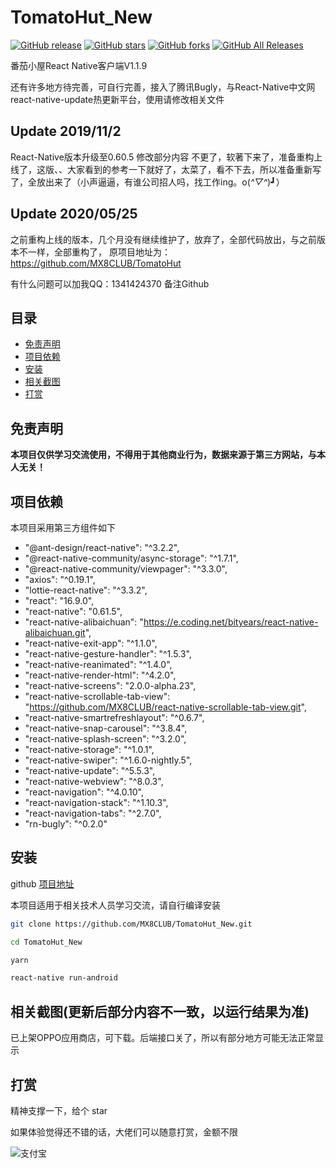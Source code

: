 # TomatoHut_New

<a href="https://github.com/MX8CLUB/TomatoHut_New/releases"><img alt="GitHub release" src="https://img.shields.io/github/release/MX8CLUB/TomatoHut_New.svg?color=blu"></a>
<a href="https://github.com/MX8CLUB/TomatoHut_New/stargazers"><img alt="GitHub stars" src="https://img.shields.io/github/stars/MX8CLUB/TomatoHut_New.svg"></a>
<a href="https://github.com/MX8CLUB/TomatoHut_New/network/members"><img alt="GitHub forks" src="https://img.shields.io/github/forks/MX8CLUB/TomatoHut_New.svg"></a>
<a href="https://github.com/MX8CLUB/TomatoHut_New/releases"><img alt="GitHub All Releases" src="https://img.shields.io/github/downloads/MX8CLUB/TomatoHut_New/total.svg?color=yellow"></a>

番茄小屋React Native客户端V1.1.9

还有许多地方待完善，可自行完善，接入了腾讯Bugly，与React-Native中文网react-native-update热更新平台，使用请修改相关文件

## Update 2019/11/2
React-Native版本升级至0.60.5
修改部分内容
不更了，软著下来了，准备重构上线了，这版、、大家看到的参考一下就好了，太菜了，看不下去，所以准备重新写了，全放出来了（小声逼逼，有谁公司招人吗，找工作ing。o(*^▽^*)┛）

## Update 2020/05/25
之前重构上线的版本，几个月没有继续维护了，放弃了，全部代码放出，与之前版本不一样，全部重构了，
原项目地址为：<a href="https://github.com/MX8CLUB/TomatoHut">https://github.com/MX8CLUB/TomatoHut</a>

有什么问题可以加我QQ：1341424370 备注Github

## 目录

* [免责声明](#免责声明)
* [项目依赖](#项目依赖)
* [安装](#安装)
* [相关截图](#相关截图)
* [打赏](#打赏)

## 免责声明

**本项目仅供学习交流使用，不得用于其他商业行为，数据来源于第三方网站，与本人无关！**


## 项目依赖
本项目采用第三方组件如下
- "@ant-design/react-native": "^3.2.2",
- "@react-native-community/async-storage": "^1.7.1",
- "@react-native-community/viewpager": "^3.3.0",
- "axios": "^0.19.1",
- "lottie-react-native": "^3.3.2",
- "react": "16.9.0",
- "react-native": "0.61.5",
- "react-native-alibaichuan": "https://e.coding.net/bityears/react-native-alibaichuan.git",
- "react-native-exit-app": "^1.1.0",
- "react-native-gesture-handler": "^1.5.3",
- "react-native-reanimated": "^1.4.0",
- "react-native-render-html": "^4.2.0",
- "react-native-screens": "2.0.0-alpha.23",
- "react-native-scrollable-tab-view": "https://github.com/MX8CLUB/react-native-scrollable-tab-view.git",
- "react-native-smartrefreshlayout": "^0.6.7",
- "react-native-snap-carousel": "^3.8.4",
- "react-native-splash-screen": "^3.2.0",
- "react-native-storage": "^1.0.1",
- "react-native-swiper": "^1.6.0-nightly.5",
- "react-native-update": "^5.5.3",
- "react-native-webview": "^8.0.3",
- "react-navigation": "^4.0.10",
- "react-navigation-stack": "^1.10.3",
- "react-navigation-tabs": "^2.7.0",
- "rn-bugly": "^0.2.0"

## 安装

github [项目地址](https://github.com/MX8CLUB/TomatoHut)

本项目适用于相关技术人员学习交流，请自行编译安装

```sh
git clone https://github.com/MX8CLUB/TomatoHut_New.git

cd TomatoHut_New

yarn

react-native run-android
```

## 相关截图(更新后部分内容不一致，以运行结果为准)
已上架OPPO应用商店，可下载。后端接口关了，所以有部分地方可能无法正常显示

## 打赏

精神支撑一下，给个 star 

如果体验觉得还不错的话，大佬们可以随意打赏，金额不限

![支付宝](https://cdn.jsdelivr.net/gh/MX8CLUB/TomatoHut/screenshot/1566362563260.jpg)
